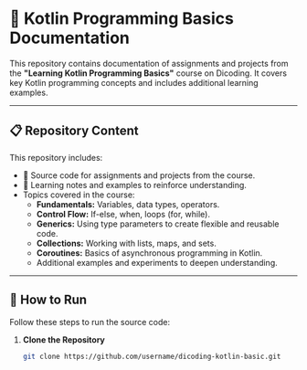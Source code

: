 # 📘 Kotlin Programming Basics Documentation  
This repository contains documentation of assignments and projects from the **"Learning Kotlin Programming Basics"** course on Dicoding. It covers key Kotlin programming concepts and includes additional learning examples.

---

## 📋 Repository Content  
This repository includes:  
- 📂 Source code for assignments and projects from the course.  
- 📝 Learning notes and examples to reinforce understanding.  
- Topics covered in the course:  
  - **Fundamentals:** Variables, data types, operators.  
  - **Control Flow:** If-else, when, loops (for, while).  
  - **Generics:** Using type parameters to create flexible and reusable code.  
  - **Collections:** Working with lists, maps, and sets.  
  - **Coroutines:** Basics of asynchronous programming in Kotlin.  
  - Additional examples and experiments to deepen understanding.  

---

## 🚀 How to Run  
Follow these steps to run the source code:  

1. **Clone the Repository**  
   ```bash
   git clone https://github.com/username/dicoding-kotlin-basic.git
